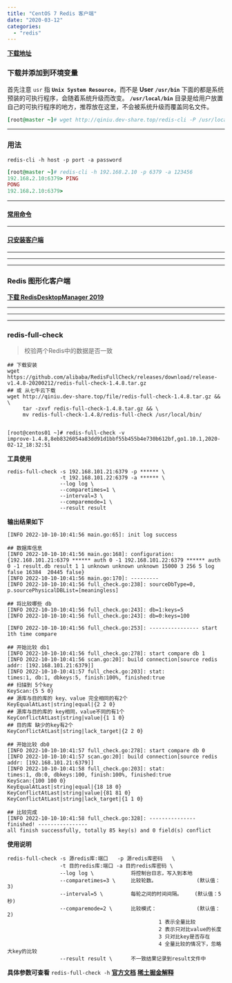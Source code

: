 ```yaml
---
title: "CentOS 7 Redis 客户端"
date: "2020-03-12"
categories: 
  - "redis"
---
```


**[下载地址](http://qiniu.dev-share.top/redis-cli "下载地址")**

### 下载并添加到环境变量

首先注意 `usr` 指 **`Unix System Resource`**，而不是 **User** **`/usr/bin`** 下面的都是系统预装的可执行程序，会随着系统升级而改变。 **`/usr/local/bin`** 目录是给用户放置自己的可执行程序的地方，推荐放在这里，不会被系统升级而覆盖同名文件。

```ruby
[root@master ~]# wget http://qiniu.dev-share.top/redis-cli -P /usr/local/bin/ && chmod -R 755 /usr/local/bin/redis-cli
```

* * *

### 用法

`redis-cli -h host -p port -a password`

```ruby
[root@master ~]# redis-cli -h 192.168.2.10 -p 6379 -a 123456
192.168.2.10:6379> PING
PONG
192.168.2.10:6379>
```

* * *

#### [常用命令](https://www.runoob.com/redis/redis-commands.html "常用命令")

* * *

#### [只安装客户端](http://www.dev-share.top/2019/08/01/centos-7-%e5%8f%aa%e5%ae%89%e8%a3%85%e5%ae%a2%e6%88%b7%e7%ab%af/ "只安装客户端")

* * *

* * *

* * *

### Redis 图形化客户端

**[下载 RedisDesktopManager 2019](http://qiniu.dev-share.top/file/RedisDesktopManager%202019%20%E7%BB%BF%E8%89%B2%E7%89%88.zip "下载 RedisDesktopManager 2019")**

* * *

* * *

* * *

### **redis-full-check**

> 校验两个Redis中的数据是否一致

```shell
## 下载安装
wget https://github.com/alibaba/RedisFullCheck/releases/download/release-v1.4.8-20200212/redis-full-check-1.4.8.tar.gz
## 或 从七牛云下载
wget http://qiniu.dev-share.top/file/redis-full-check-1.4.8.tar.gz && \
     tar -zxvf redis-full-check-1.4.8.tar.gz && \
     mv redis-full-check-1.4.8/redis-full-check /usr/local/bin/


[root@centos01 ~]# redis-full-check -v
improve-1.4.8,8eb8326054a83dd91d1bbf55b455b4e730b612bf,go1.10.1,2020-02-12_18:32:51

```

**工具使用**

```shell
redis-full-check -s 192.168.101.21:6379 -p ****** \
                 -t 192.168.101.22:6379 -a ****** \
                 --log log \
                 --comparetimes=1 \
                 --interval=3 \
                 --comparemode=1 \
                 --result result

```

**输出结果如下**

```shell
[INFO 2022-10-10-10:41:56 main.go:65]: init log success

## 数据库信息
[INFO 2022-10-10-10:41:56 main.go:168]: configuration: {192.168.101.21:6379 ****** auth 0 -1 192.168.101.22:6379 ****** auth 0 -1 result.db result 1 1 unknown unknown unknown 15000 3 256 5 log  false 16384  20445 false}
[INFO 2022-10-10-10:41:56 main.go:170]: ---------
[INFO 2022-10-10-10:41:56 full_check.go:238]: sourceDbType=0, p.sourcePhysicalDBList=[meaningless]

## 将比较哪些 db
[INFO 2022-10-10-10:41:56 full_check.go:243]: db=1:keys=5
[INFO 2022-10-10-10:41:56 full_check.go:243]: db=0:keys=100

[INFO 2022-10-10-10:41:56 full_check.go:253]: ---------------- start 1th time compare

## 开始比较 db1
[INFO 2022-10-10-10:41:56 full_check.go:278]: start compare db 1
[INFO 2022-10-10-10:41:56 scan.go:20]: build connection[source redis addr: [192.168.101.21:6379]]
[INFO 2022-10-10-10:41:57 full_check.go:203]: stat:
times:1, db:1, dbkeys:5, finish:100%, finished:true
## 扫描到 5个key
KeyScan:{5 5 0}
## 源库与目的库的 key、value 完全相同的有2个
KeyEqualAtLast|string|equal|{2 2 0}
## 源库与目的库的 key相同，value不同的有1个
KeyConflictAtLast|string|value|{1 1 0}
## 目的库 缺少的key有2个
KeyConflictAtLast|string|lack_target|{2 2 0}

## 开始比较 db0
[INFO 2022-10-10-10:41:57 full_check.go:278]: start compare db 0
[INFO 2022-10-10-10:41:57 scan.go:20]: build connection[source redis addr: [192.168.101.21:6379]]
[INFO 2022-10-10-10:41:58 full_check.go:203]: stat:
times:1, db:0, dbkeys:100, finish:100%, finished:true
KeyScan:{100 100 0}
KeyEqualAtLast|string|equal|{18 18 0}
KeyConflictAtLast|string|value|{81 81 0}
KeyConflictAtLast|string|lack_target|{1 1 0}

## 比较完成
[INFO 2022-10-10-10:41:58 full_check.go:328]: --------------- finished! ----------------
all finish successfully, totally 85 key(s) and 0 field(s) conflict

```

**使用说明**

```shell
redis-full-check -s 源redis库:端口   -p 源redis库密码   \
                 -t 目的redis库:端口 -a 目的redis库密码 \
                 --log log \            将控制台日志，写入到本地
                 --comparetimes=3 \     比较轮数。             (默认值：3)
                 --interval=5 \         每轮之间的时间间隔。    (默认值：5秒)
                 --comparemode=2 \      比较模式：             (默认值：2)
                                                 1 表示全量比较
                                                 2 表示只对比value的长度
                                                 3 只对比key是否存在
                                                 4 全量比较的情况下，忽略大key的比较
                 --result result \      不一致结果记录到result文件中
```

**具体参数可查看** `redis-full-check -h` **[官方文档](https://developer.aliyun.com/article/690463?accounttraceid=d8ee62cf163c4a0d943e2088518410echsgp "官方文档")** **[稀土掘金解释](https://juejin.cn/post/6844904047569289223 "稀土掘金解释")**
